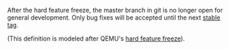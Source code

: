 After the hard feature freeze, the master branch in git is no longer open for
general development. Only bug fixes will be accepted until the next [stable
tag](EDK-II#stable-tags).

(This definition is modeled after QEMU's [hard feature
freeze](https://wiki.qemu.org/Planning/HardFeatureFreeze)).
